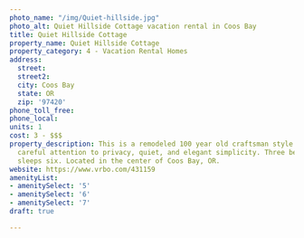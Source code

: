 ```yaml
---
photo_name: "/img/Quiet-hillside.jpg"
photo_alt: Quiet Hillside Cottage vacation rental in Coos Bay
title: Quiet Hillside Cottage
property_name: Quiet Hillside Cottage
property_category: 4 - Vacation Rental Homes
address:
  street: 
  street2: 
  city: Coos Bay
  state: OR
  zip: '97420'
phone_toll_free: 
phone_local: 
units: 1
cost: 3 - $$$
property_description: This is a remodeled 100 year old craftsman style cottage with
  careful attention to privacy, quiet, and elegant simplicity. Three bedroom house
  sleeps six. Located in the center of Coos Bay, OR.
website: https://www.vrbo.com/431159
amenityList:
- amenitySelect: '5'
- amenitySelect: '6'
- amenitySelect: '7'
draft: true

---
```


